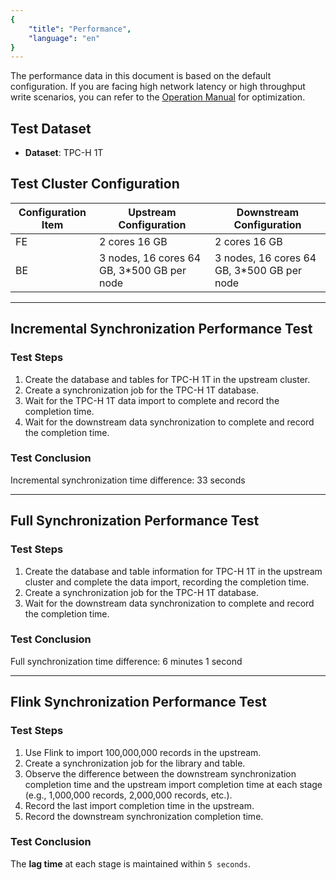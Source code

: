 ```yaml
---
{
    "title": "Performance",
    "language": "en"
}
---
```


The performance data in this document is based on the default configuration. If you are facing high network latency or high throughput write scenarios, you can refer to the [Operation Manual](manual.md) for optimization.

## Test Dataset
- **Dataset**: TPC-H 1T

## Test Cluster Configuration

| Configuration Item | Upstream Configuration                     | Downstream Configuration                     |
|--------------------|-------------------------------------------|---------------------------------------------|
| FE                 | 2 cores 16 GB                             | 2 cores 16 GB                               |
| BE                 | 3 nodes, 16 cores 64 GB, 3*500 GB per node | 3 nodes, 16 cores 64 GB, 3*500 GB per node |

---

## Incremental Synchronization Performance Test

### Test Steps

1. Create the database and tables for TPC-H 1T in the upstream cluster.
2. Create a synchronization job for the TPC-H 1T database.
3. Wait for the TPC-H 1T data import to complete and record the completion time.
4. Wait for the downstream data synchronization to complete and record the completion time.

### Test Conclusion
Incremental synchronization time difference: 33 seconds

---

## Full Synchronization Performance Test

### Test Steps
1. Create the database and table information for TPC-H 1T in the upstream cluster and complete the data import, recording the completion time.
2. Create a synchronization job for the TPC-H 1T database.
3. Wait for the downstream data synchronization to complete and record the completion time.

### Test Conclusion
Full synchronization time difference: 6 minutes 1 second

---

## Flink Synchronization Performance Test

### Test Steps
1. Use Flink to import 100,000,000 records in the upstream.
2. Create a synchronization job for the library and table.
3. Observe the difference between the downstream synchronization completion time and the upstream import completion time at each stage (e.g., 1,000,000 records, 2,000,000 records, etc.).
4. Record the last import completion time in the upstream.
5. Record the downstream synchronization completion time.

### Test Conclusion
The **lag time** at each stage is maintained within `5 seconds`.


